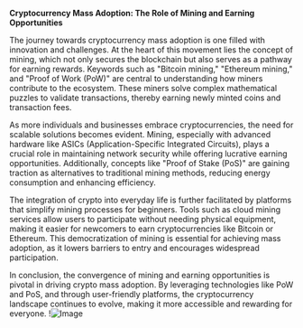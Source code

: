 **Cryptocurrency Mass Adoption: The Role of Mining and Earning Opportunities**

The journey towards cryptocurrency mass adoption is one filled with innovation and challenges. At the heart of this movement lies the concept of mining, which not only secures the blockchain but also serves as a pathway for earning rewards. Keywords such as "Bitcoin mining," "Ethereum mining," and "Proof of Work (PoW)" are central to understanding how miners contribute to the ecosystem. These miners solve complex mathematical puzzles to validate transactions, thereby earning newly minted coins and transaction fees.

As more individuals and businesses embrace cryptocurrencies, the need for scalable solutions becomes evident. Mining, especially with advanced hardware like ASICs (Application-Specific Integrated Circuits), plays a crucial role in maintaining network security while offering lucrative earning opportunities. Additionally, concepts like "Proof of Stake (PoS)" are gaining traction as alternatives to traditional mining methods, reducing energy consumption and enhancing efficiency.

The integration of crypto into everyday life is further facilitated by platforms that simplify mining processes for beginners. Tools such as cloud mining services allow users to participate without needing physical equipment, making it easier for newcomers to earn cryptocurrencies like Bitcoin or Ethereum. This democratization of mining is essential for achieving mass adoption, as it lowers barriers to entry and encourages widespread participation.

In conclusion, the convergence of mining and earning opportunities is pivotal in driving crypto mass adoption. By leveraging technologies like PoW and PoS, and through user-friendly platforms, the cryptocurrency landscape continues to evolve, making it more accessible and rewarding for everyone. !![Image](https://github.com/user-attachments/assets/3be06921-4469-491d-bd37-5f14c53422b7)